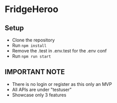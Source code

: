 # FridgeHeroo

## Setup
- Clone the repository
- Run `npm install`
- Remove the .test in .env.test for the .env conf
- Run `npm run start`

## IMPORTANT NOTE
- There is no login or register as this only an MVP 
- All APIs are under "testuser"
- Showcase only 3 features

## 
